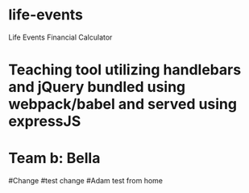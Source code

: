 # life-events
Life Events Financial Calculator

# Teaching tool utilizing handlebars and jQuery bundled using webpack/babel and served using expressJS
# Team b: Bella
#Change
#test change
#Adam test from home